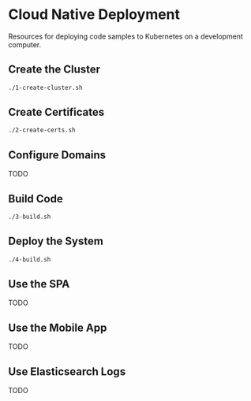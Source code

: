 # Cloud Native Deployment

Resources for deploying code samples to Kubernetes on a development computer.

## Create the Cluster

```bash
./1-create-cluster.sh
```

## Create Certificates

```bash
./2-create-certs.sh
```

## Configure Domains

TODO

## Build Code

```bash
./3-build.sh
```

## Deploy the System

```bash
./4-build.sh
```

## Use the SPA

TODO

## Use the Mobile App

TODO

## Use Elasticsearch Logs

TODO
